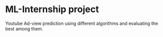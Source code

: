 # ML-Internship project
Youtube Ad-view prediction using different algorithms and evaluating the best among them.


